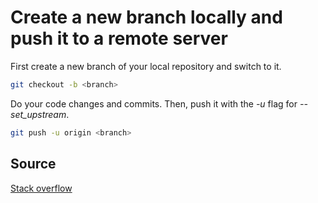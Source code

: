 # Create a new branch locally and push it to a remote server

First create a new branch of your local repository and switch to it.

```bash
git checkout -b <branch>
```

Do your code changes and commits.
Then, push it with the *-u* flag for *--set_upstream*.

```bash
git push -u origin <branch>
```


## Source

[Stack overflow](https://stackoverflow.com/questions/2765421/how-do-i-push-a-new-local-branch-to-a-remote-git-repository-and-track-it-too)